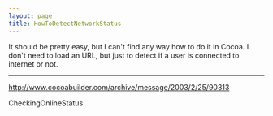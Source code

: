 ```yaml
---
layout: page
title: HowToDetectNetworkStatus
---
```




It should be pretty easy, but I can't find any way how to do it in Cocoa. I don't need to load an URL, but just to detect if a user is connected to internet or not.

----

http://www.cocoabuilder.com/archive/message/2003/2/25/90313


CheckingOnlineStatus

